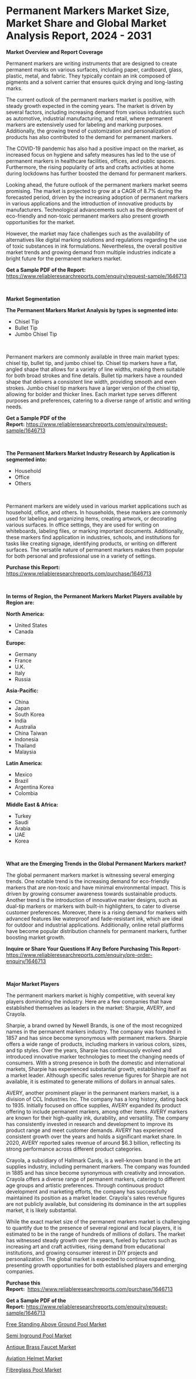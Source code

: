 <p><h1>Permanent Markers Market Size, Market Share and Global Market Analysis Report, 2024 - 2031</h1></p><p><strong>Market Overview and Report Coverage</strong></p>
<p><p>Permanent markers are writing instruments that are designed to create permanent marks on various surfaces, including paper, cardboard, glass, plastic, metal, and fabric. They typically contain an ink composed of pigments and a solvent carrier that ensures quick drying and long-lasting marks.</p><p>The current outlook of the permanent markers market is positive, with steady growth expected in the coming years. The market is driven by several factors, including increasing demand from various industries such as automotive, industrial manufacturing, and retail, where permanent markers are extensively used for labeling and marking purposes. Additionally, the growing trend of customization and personalization of products has also contributed to the demand for permanent markers.</p><p>The COVID-19 pandemic has also had a positive impact on the market, as increased focus on hygiene and safety measures has led to the use of permanent markers in healthcare facilities, offices, and public spaces. Furthermore, the rising popularity of arts and crafts activities at home during lockdowns has further boosted the demand for permanent markers.</p><p>Looking ahead, the future outlook of the permanent markers market seems promising. The market is projected to grow at a CAGR of 8.7% during the forecasted period, driven by the increasing adoption of permanent markers in various applications and the introduction of innovative products by manufacturers. Technological advancements such as the development of eco-friendly and non-toxic permanent markers also present growth opportunities for the market.</p><p>However, the market may face challenges such as the availability of alternatives like digital marking solutions and regulations regarding the use of toxic substances in ink formulations. Nevertheless, the overall positive market trends and growing demand from multiple industries indicate a bright future for the permanent markers market.</p></p>
<p><strong>Get a Sample PDF of the Report:</strong> <a href="https://www.reliableresearchreports.com/enquiry/request-sample/1646713">https://www.reliableresearchreports.com/enquiry/request-sample/1646713</a></p>
<p>&nbsp;</p>
<p><strong>Market Segmentation</strong></p>
<p><strong>The Permanent Markers Market Analysis by types is segmented into:</strong></p>
<p><ul><li>Chisel Tip</li><li>Bullet Tip</li><li>Jumbo Chisel Tip</li></ul></p>
<p>&nbsp;</p>
<p><p>Permanent markers are commonly available in three main market types: chisel tip, bullet tip, and jumbo chisel tip. Chisel tip markers have a flat, angled shape that allows for a variety of line widths, making them suitable for both broad strokes and fine details. Bullet tip markers have a rounded shape that delivers a consistent line width, providing smooth and even strokes. Jumbo chisel tip markers have a larger version of the chisel tip, allowing for bolder and thicker lines. Each market type serves different purposes and preferences, catering to a diverse range of artistic and writing needs.</p></p>
<p><strong>Get a Sample PDF of the Report:</strong>&nbsp;<a href="https://www.reliableresearchreports.com/enquiry/request-sample/1646713">https://www.reliableresearchreports.com/enquiry/request-sample/1646713</a></p>
<p>&nbsp;</p>
<p><strong>The Permanent Markers Market Industry Research by Application is segmented into:</strong></p>
<p><ul><li>Household</li><li>Office</li><li>Others</li></ul></p>
<p>&nbsp;</p>
<p><p>Permanent markers are widely used in various market applications such as household, office, and others. In households, these markers are commonly used for labeling and organizing items, creating artwork, or decorating various surfaces. In office settings, they are used for writing on whiteboards, labeling files, or marking important documents. Additionally, these markers find application in industries, schools, and institutions for tasks like creating signage, identifying products, or writing on different surfaces. The versatile nature of permanent markers makes them popular for both personal and professional use in a variety of settings.</p></p>
<p><strong>Purchase this Report:</strong>&nbsp; <a href="https://www.reliableresearchreports.com/purchase/1646713">https://www.reliableresearchreports.com/purchase/1646713</a></p>
<p>&nbsp;</p>
<p><strong>In terms of Region, the Permanent Markers Market Players available by Region are:</strong></p>
<p>
    <p> <strong> North America: </strong>
        <ul>
            <li>United States</li>
            <li>Canada</li>
        </ul>
        </p> 
    <p> <strong> Europe: </strong>
        <ul>
            <li>Germany</li>
            <li>France</li>
            <li>U.K.</li>
            <li>Italy</li>
            <li>Russia</li>
        </ul>
        </p> 
    <p> <strong> Asia-Pacific: </strong>
        <ul>
            <li>China</li>
            <li>Japan</li>
            <li>South Korea</li>
            <li>India</li>
            <li>Australia</li>
            <li>China Taiwan</li>
            <li>Indonesia</li>
            <li>Thailand</li>
            <li>Malaysia</li>
        </ul>
        </p> 
    <p> <strong> Latin America: </strong>
        <ul>
            <li>Mexico</li>
            <li>Brazil</li>
            <li>Argentina Korea</li>
            <li>Colombia</li>
        </ul>
        </p> 
    <p> <strong> Middle East & Africa: </strong>
        <ul>
            <li>Turkey</li>
            <li>Saudi</li>
            <li>Arabia</li>
            <li>UAE</li>
            <li>Korea</li>
        </ul>
    </p>
    </p>
<p>&nbsp;</p>
<p><strong>What are the Emerging Trends in the Global Permanent Markers market?</strong></p>
<p><p>The global permanent markers market is witnessing several emerging trends. One notable trend is the increasing demand for eco-friendly markers that are non-toxic and have minimal environmental impact. This is driven by growing consumer awareness towards sustainable products. Another trend is the introduction of innovative marker designs, such as dual-tip markers or markers with built-in highlighters, to cater to diverse customer preferences. Moreover, there is a rising demand for markers with advanced features like waterproof and fade-resistant ink, which are ideal for outdoor and industrial applications. Additionally, online retail platforms have become popular distribution channels for permanent markers, further boosting market growth.</p></p>
<p><strong>Inquire or Share Your Questions If Any Before Purchasing This Report</strong>- <a href="https://www.reliableresearchreports.com/enquiry/pre-order-enquiry/1646713">https://www.reliableresearchreports.com/enquiry/pre-order-enquiry/1646713</a></p>
<p>&nbsp;</p>
<p><strong>Major Market Players</strong></p>
<p><p>The permanent markers market is highly competitive, with several key players dominating the industry. Here are a few companies that have established themselves as leaders in the market: Sharpie, AVERY, and Crayola.</p><p>Sharpie, a brand owned by Newell Brands, is one of the most recognized names in the permanent markers industry. The company was founded in 1857 and has since become synonymous with permanent markers. Sharpie offers a wide range of products, including markers in various colors, sizes, and tip styles. Over the years, Sharpie has continuously evolved and introduced innovative marker technologies to meet the changing needs of consumers. With a strong presence in both the domestic and international markets, Sharpie has experienced substantial growth, establishing itself as a market leader. Although specific sales revenue figures for Sharpie are not available, it is estimated to generate millions of dollars in annual sales.</p><p>AVERY, another prominent player in the permanent markers market, is a division of CCL Industries Inc. The company has a long history, dating back to 1935. Initially focused on office supplies, AVERY expanded its product offering to include permanent markers, among other items. AVERY markers are known for their high-quality ink, durability, and versatility. The company has consistently invested in research and development to improve its product range and meet customer demands. AVERY has experienced consistent growth over the years and holds a significant market share. In 2020, AVERY reported sales revenue of around $6.3 billion, reflecting its strong performance across different product categories.</p><p>Crayola, a subsidiary of Hallmark Cards, is a well-known brand in the art supplies industry, including permanent markers. The company was founded in 1885 and has since become synonymous with creativity and innovation. Crayola offers a diverse range of permanent markers, catering to different age groups and artistic preferences. Through continuous product development and marketing efforts, the company has successfully maintained its position as a market leader. Crayola's sales revenue figures are not publicly available, but considering its dominance in the art supplies market, it is likely substantial.</p><p>While the exact market size of the permanent markers market is challenging to quantify due to the presence of several regional and local players, it is estimated to be in the range of hundreds of millions of dollars. The market has witnessed steady growth over the years, fueled by factors such as increasing art and craft activities, rising demand from educational institutions, and growing consumer interest in DIY projects and personalization. The global market is expected to continue expanding, presenting growth opportunities for both established players and emerging companies.</p></p>
<p><strong>Purchase this Report:</strong>&nbsp;&nbsp;<a href="https://www.reliableresearchreports.com/purchase/1646713">https://www.reliableresearchreports.com/purchase/1646713</a></p>
<p></p>
<p><strong>Get a Sample PDF of the Report:</strong>&nbsp;<a href="https://www.reliableresearchreports.com/enquiry/request-sample/1646713">https://www.reliableresearchreports.com/enquiry/request-sample/1646713</a></p>
<p><p><a href="https://github.com/jonneygiverf/Market-Research-Report-List-2/blob/main/free-standing-above-ground-pool-market.md">Free Standing Above Ground Pool Market</a></p><p><a href="https://github.com/prosalinda88/Market-Research-Report-List-2/blob/main/semi-inground-pool-market.md">Semi Inground Pool Market</a></p><p><a href="https://github.com/dziulagalemab/Market-Research-Report-List-2/blob/main/antique-brass-faucet-market.md">Antique Brass Faucet Market</a></p><p><a href="https://github.com/abbypearson7765/Market-Research-Report-List-2/blob/main/aviation-helmet-market.md">Aviation Helmet Market</a></p><p><a href="https://github.com/amae102299/Market-Research-Report-List-2/blob/main/fibreglass-pool-market.md">Fibreglass Pool Market</a></p></p>